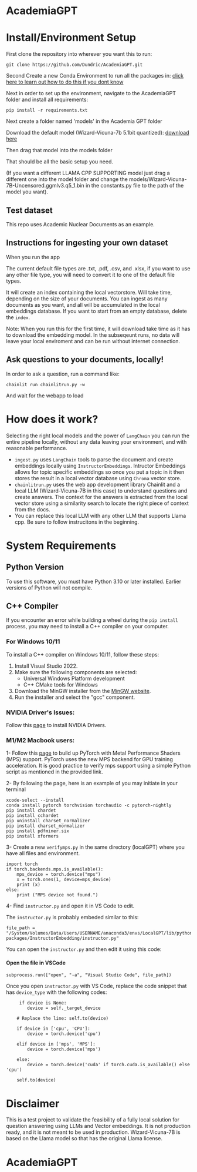 # AcademiaGPT

# Install/Environment Setup
First clone the repository into wherever you want this to run:

```shell
git clone https://github.com/Dundric/AcademiaGPT.git
```

Second Create a new Conda Environment to run all the packages in:
[click here to learn out how to do this if you dont know](https://conda.io/projects/conda/en/latest/user-guide/getting-started.html#starting-conda)

Next in order to set up the environment, navigate to the AcademiaGPT folder and install all requirements:

```shell
pip install -r requirements.txt
```

Next create a folder named 'models' in the Academia GPT folder

Download the default model (Wizard-Vicuna-7b 5.1bit quantized):
[download here](https://huggingface.co/TheBloke/Wizard-Vicuna-7B-Uncensored-GGML/blob/main/Wizard-Vicuna-7B-Uncensored.ggmlv3.q5_1.bin)

Then drag that model into the models folder

That should be all the basic setup you need.

(If you want a different LLAMA CPP SUPPORTING model just drag a different one into the model folder and change the models/Wizard-Vicuna-7B-Uncensored.ggmlv3.q5_1.bin in the constants.py file to the path of the model you want).

## Test dataset
This repo uses Academic Nuclear Documents as an example.

## Instructions for ingesting your own dataset

When you run the app

The current default file types are .txt, .pdf, .csv, and .xlsx, if you want to use any other file type, you will need to convert it to one of the default file types.

It will create an index containing the local vectorstore. Will take time, depending on the size of your documents.
You can ingest as many documents as you want, and all will be accumulated in the local embeddings database. 
If you want to start from an empty database, delete the `index`.

Note: When you run this for the first time, it will download take time as it has to download the embedding model. In the subseqeunt runs, no data will leave your local enviroment and can be run without internet connection.



## Ask questions to your documents, locally!
In order to ask a question, run a command like:

```shell
chainlit run chainlitrun.py -w
```

And wait for the webapp to load

# How does it work?
Selecting the right local models and the power of `LangChain` you can run the entire pipeline locally, without any data leaving your environment, and with reasonable performance.

- `ingest.py` uses `LangChain` tools to parse the document and create embeddings locally using `InstructorEmbeddings`. Intructor Embeddings allows for topic specific embeddings so once you put a topic in it then stores the result in a local vector database using `Chroma` vector store. 
- `chainlitrun.py` uses the web app development library Chainlit and a local LLM (Wizard-Vicuna-7B in this case) to understand questions and create answers. The context for the answers is extracted from the local vector store using a similarity search to locate the right piece of context from the docs. 
- You can replace this local LLM with any other LLM that supports Llama cpp. Be sure to follow instrucitons in the beginning.
# System Requirements

## Python Version
To use this software, you must have Python 3.10 or later installed. Earlier versions of Python will not compile.

## C++ Compiler
If you encounter an error while building a wheel during the `pip install` process, you may need to install a C++ compiler on your computer.

### For Windows 10/11
To install a C++ compiler on Windows 10/11, follow these steps:

1. Install Visual Studio 2022.
2. Make sure the following components are selected:
   * Universal Windows Platform development
   * C++ CMake tools for Windows
3. Download the MinGW installer from the [MinGW website](https://sourceforge.net/projects/mingw/).
4. Run the installer and select the "gcc" component.

### NVIDIA Driver's Issues:
Follow this [page](https://linuxconfig.org/how-to-install-the-nvidia-drivers-on-ubuntu-22-04) to install NVIDIA Drivers. 


### M1/M2 Macbook users:

1- Follow this [page](https://developer.apple.com/metal/pytorch/) to build up PyTorch with Metal Performance Shaders (MPS) support. PyTorch uses the new MPS backend for GPU training acceleration. It is good practice to verify mps support using a simple Python script as mentioned in the provided link.

2- By following the page, here is an example of you may initiate in your terminal

```shell
xcode-select --install
conda install pytorch torchvision torchaudio -c pytorch-nightly
pip install chardet
pip install cchardet
pip uninstall charset_normalizer
pip install charset_normalizer
pip install pdfminer.six
pip install xformers
```


3- Create a new `verifymps.py` in the same directory (localGPT) where you have all files and environment.

	import torch
	if torch.backends.mps.is_available():
	    mps_device = torch.device("mps")
	    x = torch.ones(1, device=mps_device)
	    print (x)
	else:
	    print ("MPS device not found.")
    
 4- Find `instructor.py` and open it in VS Code to edit.
 
 The `instructor.py` is probably embeded similar to this: 
 	
	file_path = "/System/Volumes/Data/Users/USERNAME/anaconda3/envs/LocalGPT/lib/python3.10/site-packages/InstructorEmbedding/instructor.py"
 
 You can open the `instructor.py` and then edit it using this code:
 #### Open the file in VSCode
	subprocess.run(["open", "-a", "Visual Studio Code", file_path])
 
 Once you open `instructor.py` with VS Code, replace the code snippet that has `device_type` with the following codes:
 
         if device is None:
            device = self._target_device

        # Replace the line: self.to(device)
	
        if device in ['cpu', 'CPU']:
            device = torch.device('cpu')

        elif device in ['mps', 'MPS']:
            device = torch.device('mps')
        
        else:
            device = torch.device('cuda' if torch.cuda.is_available() else 'cpu')

        self.to(device)
        

# Disclaimer
This is a test project to validate the feasibility of a fully local solution for question answering using LLMs and Vector embeddings. It is not production ready, and it is not meant to be used in production. Wizard-Vicuna-7B is based on the Llama model so that has the original Llama license. 
# AcademiaGPT
